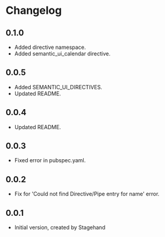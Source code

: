 # Changelog

## 0.1.0

- Added directive namespace.
- Added semantic_ui_calendar directive.

## 0.0.5

- Added SEMANTIC_UI_DIRECTIVES.
- Updated README.

## 0.0.4

- Updated README.

## 0.0.3

- Fixed error in pubspec.yaml.

## 0.0.2

- Fix for 'Could not find Directive/Pipe entry for name' error.

## 0.0.1

- Initial version, created by Stagehand
